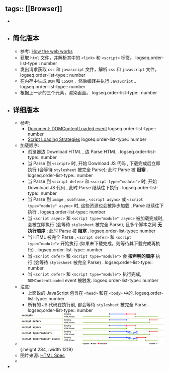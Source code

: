 tags:: [[Browser]]
---

-
- ## 简化版本
	- 参考: [How the web works](https://developer.mozilla.org/en-US/docs/Learn/Getting_started_with_the_web/How_the_Web_works#order_in_which_component_files_are_parsed)
	- 获取 `html` 文件，并解析其中的 `<link>` 和 `<script>` 标签。
	  logseq.order-list-type:: number
	- 发出请求获取 `css` 和 `javascript` 文件，解析  `css` 和 `javascript` 文件。
	  logseq.order-list-type:: number
	- 在内存中生成 `DOM` 和 `CSSOM` ，然后编译并执行 `JavaScript` 。
	  logseq.order-list-type:: number
	- 根据上一步的三个元素，渲染画面。
	  logseq.order-list-type:: number
- ## 详细版本
	- 参考:
		- [Document: DOMContentLoaded event](https://developer.mozilla.org/en-US/docs/Web/API/Document/DOMContentLoaded_event)
		  logseq.order-list-type:: number
		- [Script Loading Strategies](https://developer.mozilla.org/en-US/docs/Learn/JavaScript/First_steps/What_is_JavaScript#script_loading_strategies)
		  logseq.order-list-type:: number
	- 加载顺序:
		- 浏览器边 Download HTML , 边 Parse HTML .
		  logseq.order-list-type:: number
		- 当 Parse 到 `<script>` 时, 开始 Download JS 代码 , 下载完成后立即执行 (会等待 `stylesheet` 被完全 Parse); 此时 Parse 被 **阻塞** .
		  logseq.order-list-type:: number
		- 当 Parse 到 `<script defer>` 和 `<script type="module">` 时, 开始 Download JS 代码 , 此时 Parse 继续往下执行 .
		  logseq.order-list-type:: number
		- 当 Parse 到 `image` , `subframe` , `<script async>` 或 `<script type="module" async>` 时, 这些资源也会被异步加载 , Parse 继续往下执行 .
		  logseq.order-list-type:: number
		- 当 `<script async>` 和 `<script type="module" async>` 被加载完成时, 会被立即执行 (会等待 `stylesheet` 被完全 Parse), 且多个脚本之间 **无执行顺序** ; 此时 Parse 被 **阻塞**  .
		  logseq.order-list-type:: number
		- 当 HTML 被完全 Parse ,  `<script defer>` 和 `<script type="module">` 开始执行 (如果未下载完成，则等待其下载完成再执行) .
		  logseq.order-list-type:: number
		- 当 `<script defer>` 和 `<script type="module">` 会 **按声明的顺序** 执行 (会等待 `stylesheet` 被完全 Parse) .
		  logseq.order-list-type:: number
		- 当 `<script defer>` 和 `<script type="module">` 执行完成, `DOMContentLoaded` event 被触发.
		  logseq.order-list-type:: number
	- 注意:
		- 上面说的 JavaScript 包含在 `<head>` 和在 `<body>` 中的.
		  logseq.order-list-type:: number
		- 所有的 JS 代码在执行前, 都会等待 `stylesheet` 被完全 Parse .
		  logseq.order-list-type:: number
	- ![image.png](../assets/image_1705841158547_0.png){:height 284, :width 1219}
	- 图片来源: [HTML Spec](https://html.spec.whatwg.org/images/asyncdefer.svg)
	-
-